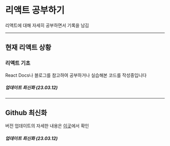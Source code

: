# 리액트 공부하기
  리액트에 대해 자세히 공부하면서 기록을 남김

---
## 현재 리액트 상황

### 리액트 기초
React Docs나 블로그를 참고하여 공부하거나 실습해본 코드를 작성중입니다

##### 업데이트 최신화 (23.03.12)

---
## Github 최신화
버전 업데이트의 자세한 내용은 [이곳](https://quartz-license-30e.notion.site/b5b2ed77164a4c30b2aac552973cdd12)에서 확인
##### 업데이트 최신화 (23.03.12)
